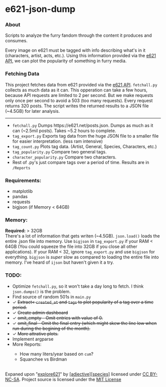# e621-json-dump
<h3><b>About</b></h3>
Scripts to analyze the furry fandom through the content it produces and consumes.<br>

Every image on e621 must be tagged with info describing what's in it (characters, artist, acts, etc.). Using this information provided via the <a href="https://e621.net/posts.json">e621 API</a>, we can plot the popularity of something in furry media.

<h3><b>Fetching Data</b></h3>
This project fetches data from e621 provided via the <a href="https://e621.net/posts.json">e621 API</a>. <code>fetchall.py</code> collects as much data as it can. This opperation can take a few hours, because API requests are limited to 2 per second. But we make requests only once per second to avoid a 503 (too many requests). Every request returns 320 posts. The script writes the returned results to a JSON file (~4.5GB) for later analysis.

<hr>
<ul>
  <li><code>fetchall.py</code> Dumps https://e621.net/posts.json. Dumps as much as it can (~2.5mil posts). Takes ~5.2 hours to complete.<br>

  <li><code>tag_export.py</code> Exports tag data from the huge JSON file to a smaller file for easier interpretation. (less ram intensive)<br></li>
  <li><code>tag_count.py</code> Plots tag data. (Artist, General, Species, Characters, etc.)<br></li>
  <li><code>tag_popularity.py</code> Compare two general tags.<br></li>
  <li><code>character_popularity.py</code> Compare two characters.<br></li>
  <li>Rest of .py's just compare tags over a period of time. Results are in <code>/Reports</code></li>
</ul>

<h3><b>Requirements:</b></h3>
<ul>
  <li>matplotlib</li>
  <li>pandas</li>
  <li>requests</li>
  <li>bigjson (if Memory < 64GB)</li>
</ul>

<h3><b>Memory:</b></h3>
<b>Required:</b> > 32GB<br>
There's a lot of information that gets writen (~4.5GB). <code>json.load()</code> loads the entire .json file into memory. Use <code>bigjson</code> in <code>tag_export.py</code> if your RAM < 64GB (You could squeeze the file into 32GB if you close all other applications). If your RAM < 32, ignore <code>tag_export.py</code> and use <code>bigjson</code> for everything. <code>bigjson</code> is <i>super</i> slow as compared to loading the entire file 
into memory. I've heard of <code>ijson</code> but haven't given it a try.

<h3><b>TODO:</b></h3>
<ul>
  <li>Optimize <code>fetchall.py</code>, so it won't take a day long to fetch. I think <code>json.dumps()</code> is the problem.</li>
  <li>Find source of random 501s in <code>main.py</code></li>
  <li>✓ <strike>Extract< <code>created_at</code> and <code>tags</code> to plot popularity of a tag over a time period.</strike></li>
  <li>✓ <strike>Create admin dashboard</strike></li>
  <li>✓ <strike>omit_empty - Omit entries with value of 0.</strike></li>
  <li>✓ <strike>omit_final - Omit the final entry (which might skew the line low when run during the begining of the month).</strike></li>
  <li>✓ <strike>More attrative plots.</strike></li>
  <li>Implement argparse</li>
  <li>More Reports:</li>
    <ul>
      <li>How many liters/year based on <code>cum</code>?</li>
      <li>Squanchee vs Birdman</li>
  </ul>
</ul>
<br>
Expaned upon "<a href="https://explore621.net">explore621</a>" by <a href="https://adjectivespecies.com/">[adjective][species]</a> licensed under <a href="https://creativecommons.org/licenses/by-nc-sa/4.0/">CC BY-NC-SA</a>. Project source is licensed under the <a href="https://github.com/E-Krabs/e621-json-dump/blob/main/LICENSE">MIT License</a>
